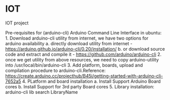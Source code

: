 # IOT
IOT project

Pre-requisites for  (arduino-cli) Arduino Command Line Interface in ubuntu:
      1. Download arduino-cli utility from internet, we have two options for arduino availability
          a. directly download utility from internet - https://arduino.github.io/arduino-cli/0.20/installation/
          b. or download source code and extract and compile it - https://github.com/arduino/arduino-cli
      2. once we get utility from above resources, we need to copy arduino-utility into /usr/local/bin/arduino-cli
      3. Add platform, boards, upload and compilation procedure to arduino-cli.Reference: https://create.arduino.cc/projecthub/B45i/getting-started-with-arduino-cli-7652a5
      4. PLatform and board installation
          a. Install Support Arduino Board cores
          b. Install Support for 3rd party Board cores
      5. Library installation: arduino-cli lib search LibraryName
